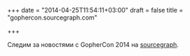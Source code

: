 +++
date = "2014-04-25T11:54:11+03:00"
draft = false
title = "gophercon.sourcegraph.com"

+++

<p>Следим за новостями с&nbsp;GopherCon 2014 на&nbsp;<a href="http://gophercon.sourcegraph.com/">sourcegraph</a>.</p>

